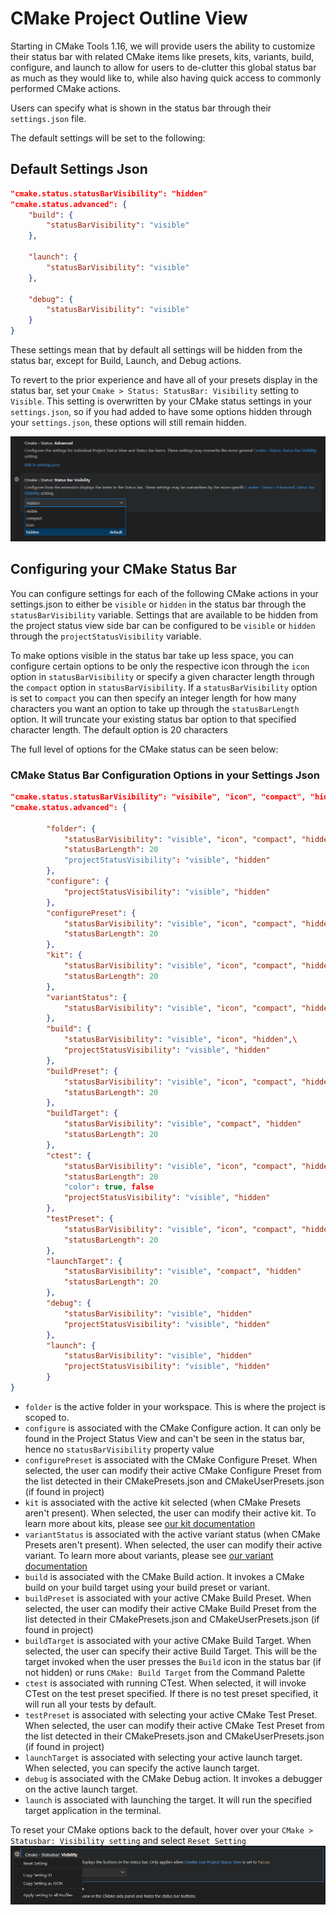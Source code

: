 # CMake Project Outline View

Starting in CMake Tools 1.16, we will provide users the ability to customize their status bar with related CMake items like presets, kits, variants, build, configure, and launch to allow for users to de-clutter this global status bar as much as they would like to, while also having quick access to commonly performed CMake actions.

Users can specify what is shown in the status bar through their `settings.json` file.

The default settings will be set to the following:
## Default Settings Json
```json
"cmake.status.statusBarVisibility": "hidden"
"cmake.status.advanced": {
    "build": {
        "statusBarVisibility": "visible"
    },

    "launch": {
        "statusBarVisibility": "visible"
    },

    "debug": {
        "statusBarVisibility": "visible"
    }
}
```

These settings mean that by default all settings will be hidden from the status bar, except for Build, Launch, and Debug actions.

To revert to the prior experience and have all of your presets display in the status bar, set your `Cmake > Status: StatusBar: Visibility` setting to `Visible`. This setting is overwritten by your CMake status settings in your `settings.json`, so if you had added to have some options hidden through your `settings.json`, these options will still remain hidden. 

![Screenshot of the Visaul Studio Code Settings view, with the CMake Statusbar: Visibility options. You can set these to visible, hidden, compact, or icon](images/cmake-statusbar-setting.png)

## Configuring your CMake Status Bar

 You can configure settings for each of the following CMake actions in your settings.json to either be `visible` or `hidden` in the status bar through the `statusBarVisibility` variable.  Settings that are available to be hidden from the project status view side bar can be configured to be `visible` or `hidden` through the `projectStatusVisibility` variable.
 
To make options visible in the status bar take up less space, you can configure certain options to be only the respective icon through the `icon` option in `statusBarVisibility` or specify a given character length through the `compact` option in `statusBarVisibility`. If a `statusBarVisibility` option is set to `compact` you can then specify an integer length for how many characters you want an option to take up through the `statusBarLength` option. It will truncate your existing status bar option to that specified character length. The default option is 20 characters
 
The full level of options for the CMake status can be seen below:

### CMake Status Bar Configuration Options in your Settings Json
```json
"cmake.status.statusBarVisibility": "visibile", "icon", "compact", "hidden" 
"cmake.status.advanced": { 

        "folder": { 
        	"statusBarVisibility": "visible", "icon", "compact", "hidden" 
            "statusBarLength": 20
            "projectStatusVisibility": "visible", "hidden" 
        }, 
        "configure": { 
            "projectStatusVisibility": "visible", "hidden" 
        }, 
        "configurePreset": { 
            "statusBarVisibility": "visible", "icon", "compact", "hidden" 
            "statusBarLength": 20
        }, 
        "kit": { 
            "statusBarVisibility": "visible", "icon", "compact", "hidden" 
            "statusBarLength": 20 
        }, 
        "variantStatus": { 
            "statusBarVisibility": "visible", "icon", "compact", "hidden" 
        }, 
        "build": { 
            "statusBarVisibility": "visible", "icon", "hidden",\ 
            "projectStatusVisibility": "visible", "hidden" 
        }, 
        "buildPreset": { 
            "statusBarVisibility": "visible", "icon", "compact", "hidden" 
            "statusBarLength": 20 
        }, 
        "buildTarget": { 
            "statusBarVisibility": "visible", "compact", "hidden" 
            "statusBarLength": 20 
        }, 
        "ctest": { 
            "statusBarVisibility": "visible", "icon", "compact", "hidden" 
            "statusBarLength": 20 
            "color": true, false 
            "projectStatusVisibility": "visible", "hidden" 
        }, 
        "testPreset": { 
            "statusBarVisibility": "visible", "icon", "compact", "hidden" 
            "statusBarLength": 20
        },
        "launchTarget": { 
            "statusBarVisibility": "visible", "compact", "hidden" 
            "statusBarLength": 20 
        }, 
        "debug": { 
        	"statusBarVisibility": "visible", "hidden" 
        	"projectStatusVisibility": "visible", "hidden" 
        },
        "launch": { 
        	"statusBarVisibility": "visible", "hidden" 
        	"projectStatusVisibility": "visible", "hidden" 
        }
}
```

* `folder` is the active folder in your workspace. This is where the project is scoped to.
* `configure` is associated with the CMake Configure action. It can only be found in the Project Status View and can't be seen in the status bar, hence no `statusBarVisibility` property value
* `configurePreset` is associated with the CMake Configure Preset. When selected, the user can modify their active CMake Configure Preset from the list detected in their CMakePresets.json and CMakeUserPresets.json (if found in project)
* `kit` is associated with the active kit selected (when CMake Presets aren't present). When selected, the user can modify their active kit. To learn more about kits, please see [our kit documentation](https://github.com/microsoft/vscode-cmake-tools/docs/kits.md)
* `variantStatus` is associated with the active variant status (when CMake Presets aren't present). When selected, the user can modify their active variant. To learn more about variants, please see [our variant documentation](https://github.com/microsoft/vscode-cmake-tools/docs/variants.md)
* `build` is associated with the CMake Build action. It invokes a CMake build on your build target using your build preset or variant.
* `buildPreset` is associated with your active CMake Build Preset. When selected, the user can modify their active CMake Build Preset from the list detected in their CMakePresets.json and CMakeUserPresets.json (if found in project)
* `buildTarget` is associated with your active CMake Build Target. When selected, the user can specify their active Build Target. This will be the target invoked when the user presses the `Build` icon in the status bar (if not hidden) or runs `CMake: Build Target` from the Command Palette
* `ctest` is associated with running CTest. When selected, it will invoke CTest on the test preset specified. If there is no test preset specified, it will run all your tests by default.
* `testPreset` is associated with selecting your active CMake Test Preset. When selected, the user can modify their active CMake Test Preset from the list detected in their CMakePresets.json and CMakeUserPresets.json (if found in project)
* `launchTarget` is associated with selecting your active launch target. When selected, you can specify the active launch target.
* `debug` is associated with the CMake Debug action. It invokes a debugger on the active launch target.
* `launch` is associated with launching the target. It will run the specified target application in the terminal.

To reset your CMake options back to the default, hover over your `CMake > Statusbar: Visibility setting` and select `Reset Setting`
![Screenshot of the VS Code Setting option to Reset Setting to the left of CMake Statusbar visibility](images/cmake-status.png)
